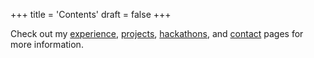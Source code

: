 +++
title = 'Contents'
draft = false
+++

Check out my [experience](/experience/), [projects](/projects/), [hackathons](/hackathons/), and [contact](/contact/) pages for more information.

